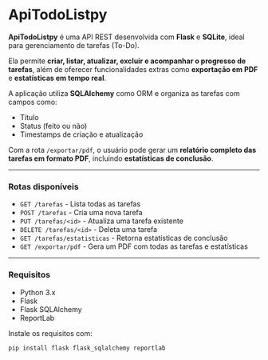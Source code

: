 # ApiTodoListpy

**ApiTodoListpy** é uma API REST desenvolvida com **Flask** e **SQLite**, ideal para gerenciamento de tarefas (To-Do).  

Ela permite **criar, listar, atualizar, excluir e acompanhar o progresso de tarefas**, além de oferecer funcionalidades extras como **exportação em PDF** e **estatísticas em tempo real**.

A aplicação utiliza **SQLAlchemy** como ORM e organiza as tarefas com campos como:

- Título  
- Status (feito ou não)  
- Timestamps de criação e atualização

Com a rota `/exportar/pdf`, o usuário pode gerar um **relatório completo das tarefas em formato PDF**, incluindo **estatísticas de conclusão**.

---

### Rotas disponíveis

- `GET /tarefas` - Lista todas as tarefas  
- `POST /tarefas` - Cria uma nova tarefa  
- `PUT /tarefas/<id>` - Atualiza uma tarefa existente  
- `DELETE /tarefas/<id>` - Deleta uma tarefa  
- `GET /tarefas/estatisticas` - Retorna estatísticas de conclusão  
- `GET /exportar/pdf` - Gera um PDF com todas as tarefas e estatísticas  

---

### Requisitos

- Python 3.x  
- Flask  
- Flask SQLAlchemy  
- ReportLab

Instale os requisitos com:

```bash
pip install flask flask_sqlalchemy reportlab
